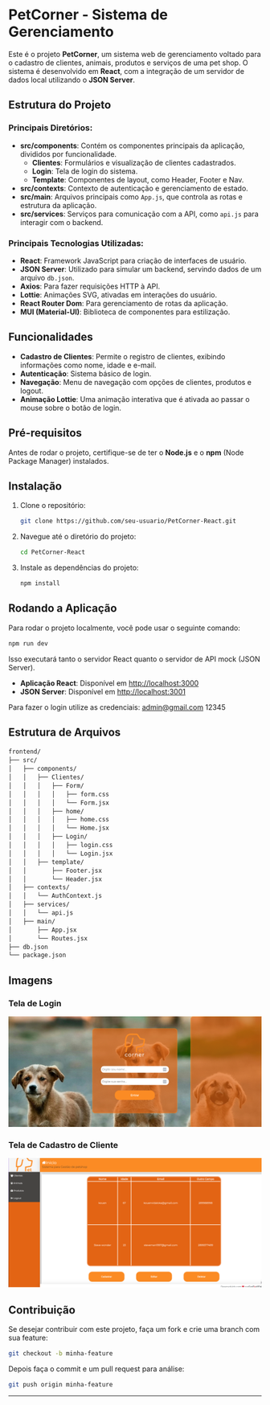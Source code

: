 
# PetCorner - Sistema de Gerenciamento

Este é o projeto **PetCorner**, um sistema web de gerenciamento voltado para o cadastro de clientes, animais, produtos e serviços de uma pet shop. O sistema é desenvolvido em **React**, com a integração de um servidor de dados local utilizando o **JSON Server**.

## Estrutura do Projeto

### Principais Diretórios:
- **src/components**: Contém os componentes principais da aplicação, divididos por funcionalidade.
  - **Clientes**: Formulários e visualização de clientes cadastrados.
  - **Login**: Tela de login do sistema.
  - **Template**: Componentes de layout, como Header, Footer e Nav.
- **src/contexts**: Contexto de autenticação e gerenciamento de estado.
- **src/main**: Arquivos principais como `App.js`, que controla as rotas e estrutura da aplicação.
- **src/services**: Serviços para comunicação com a API, como `api.js` para interagir com o backend.

### Principais Tecnologias Utilizadas:
- **React**: Framework JavaScript para criação de interfaces de usuário.
- **JSON Server**: Utilizado para simular um backend, servindo dados de um arquivo `db.json`.
- **Axios**: Para fazer requisições HTTP à API.
- **Lottie**: Animações SVG, ativadas em interações do usuário.
- **React Router Dom**: Para gerenciamento de rotas da aplicação.
- **MUI (Material-UI)**: Biblioteca de componentes para estilização.

## Funcionalidades

- **Cadastro de Clientes**: Permite o registro de clientes, exibindo informações como nome, idade e e-mail.
- **Autenticação**: Sistema básico de login.
- **Navegação**: Menu de navegação com opções de clientes, produtos e logout.
- **Animação Lottie**: Uma animação interativa que é ativada ao passar o mouse sobre o botão de login.

## Pré-requisitos

Antes de rodar o projeto, certifique-se de ter o **Node.js** e o **npm** (Node Package Manager) instalados.

## Instalação

1. Clone o repositório:
   ```bash
   git clone https://github.com/seu-usuario/PetCorner-React.git
   ```

2. Navegue até o diretório do projeto:
   ```bash
   cd PetCorner-React
   ```

3. Instale as dependências do projeto:
   ```bash
   npm install
   ```

## Rodando a Aplicação

Para rodar o projeto localmente, você pode usar o seguinte comando:

```bash
npm run dev
```

Isso executará tanto o servidor React quanto o servidor de API mock (JSON Server).

- **Aplicação React**: Disponível em [http://localhost:3000](http://localhost:3000)
- **JSON Server**: Disponível em [http://localhost:3001](http://localhost:3001)

Para fazer o login utilize as credenciais:
admin@gmail.com
12345

## Estrutura de Arquivos

```bash
frontend/
├── src/
│   ├── components/
│   │   ├── Clientes/
│   │   │   ├── Form/
│   │   │   │   ├── form.css
│   │   │   │   └── Form.jsx
│   │   │   ├── home/
│   │   │   │   ├── home.css
│   │   │   │   └── Home.jsx
│   │   │   ├── Login/
│   │   │   │   ├── login.css
│   │   │   │   └── Login.jsx
│   │   ├── template/
│   │       ├── Footer.jsx
│   │       └── Header.jsx
│   ├── contexts/
│   │   └── AuthContext.js
│   ├── services/
│   │   └── api.js
│   ├── main/
│       ├── App.jsx
│       └── Routes.jsx
├── db.json
└── package.json
```

## Imagens

### Tela de Login
![Login Page](./src/assets/login.png)

### Tela de Cadastro de Cliente
![Clientes Page](./src/assets/clientes.png)

## Contribuição

Se desejar contribuir com este projeto, faça um fork e crie uma branch com sua feature:

```bash
git checkout -b minha-feature
```

Depois faça o commit e um pull request para análise:

```bash
git push origin minha-feature
```

---

